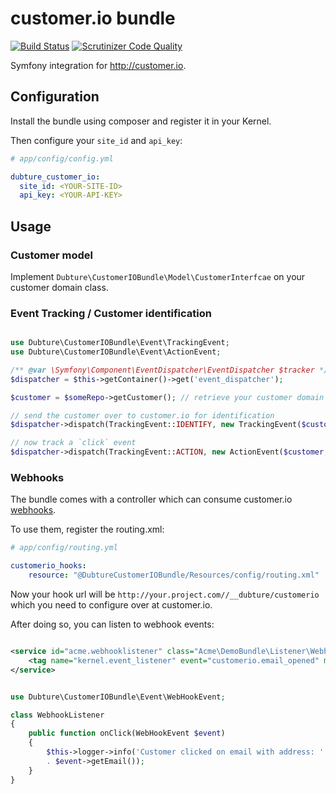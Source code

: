# customer.io bundle

[![Build Status](https://travis-ci.org/pulse00/customerio-bundle.svg?branch=master)](https://travis-ci.org/pulse00/customerio-bundle)
[![Scrutinizer Code Quality](https://scrutinizer-ci.com/g/pulse00/customerio-bundle/badges/quality-score.png?b=master)](https://scrutinizer-ci.com/g/pulse00/customerio-bundle/?branch=master)


Symfony integration for http://customer.io.


## Configuration

Install the bundle using composer and register it in your Kernel.

Then configure your `site_id`  and `api_key`:


```yml
# app/config/config.yml

dubture_customer_io:
  site_id: <YOUR-SITE-ID>
  api_key: <YOUR-API-KEY>

```

## Usage

### Customer model

Implement `Dubture\CustomerIOBundle\Model\CustomerInterfcae` on your customer domain class.

### Event Tracking / Customer identification

```php

use Dubture\CustomerIOBundle\Event\TrackingEvent;
use Dubture\CustomerIOBundle\Event\ActionEvent;

/** @var \Symfony\Component\EventDispatcher\EventDispatcher $tracker */
$dispatcher = $this->getContainer()->get('event_dispatcher');

$customer = $someRepo->getCustomer(); // retrieve your customer domain object

// send the customer over to customer.io for identification
$dispatcher->dispatch(TrackingEvent::IDENTIFY, new TrackingEvent($customer));

// now track a `click` event
$dispatcher->dispatch(TrackingEvent::ACTION, new ActionEvent($customer, 'click'));

```


### Webhooks


The bundle comes with a controller which can consume customer.io [webhooks](http://customer.io/docs/webhooks.html).

To use them, register the routing.xml:

```yml
# app/config/routing.yml

customerio_hooks:
    resource: "@DubtureCustomerIOBundle/Resources/config/routing.xml"

```

Now your hook url will be `http://your.project.com//__dubture/customerio` which you
need to configure over at customer.io.

After doing so, you can listen to webhook events:


```xml

<service id="acme.webhooklistener" class="Acme\DemoBundle\Listener\WebhookListener">
    <tag name="kernel.event_listener" event="customerio.email_opened" method="onClick" />
</service>

```

```php

use Dubture\CustomerIOBundle\Event\WebHookEvent;

class WebhookListener
{
    public function onClick(WebHookEvent $event)
    {
        $this->logger->info('Customer clicked on email with address: '
        . $event->getEmail());
    }
}

```
